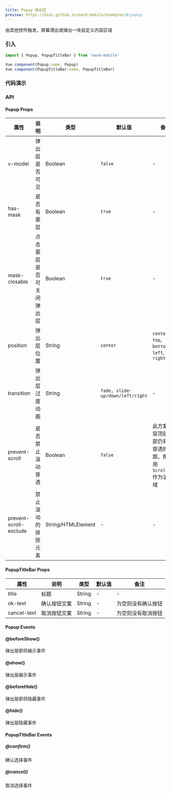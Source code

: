 ```yaml
---
title: Popup 弹出层
preview: https://didi.github.io/mand-mobile/examples/#/popup
---
```


由其他控件触发，屏幕滑出或弹出一块自定义内容区域

### 引入

```javascript
import { Popup, PopupTitleBar } from 'mand-mobile'

Vue.component(Popup.name, Popup)
Vue.component(PopupTitleBar.name, PopupTitleBar)
```

### 代码演示
<!-- DEMO -->

### API

#### Popup Props
|属性 | 说明 | 类型 | 默认值| 备注|
|----|-----|------|------|------|
|v-model|弹出层是否可见|Boolean|`false`|-|
|has-mask|是否有蒙层|Boolean|`true`|-|
|mask-closable|点击蒙层是否可关闭弹出层|Boolean|`true`|-|
|position|弹出层位置|String|`center`|`center`, `top`, `bottom`, `left`, `right`|
|transition|弹出层过度动画|String|`fade, slide-up/down/left/right`|-|
|prevent-scroll|是否禁止滚动穿透|Boolean|`false`|此方案在内容顶部和底部仍有滚动穿透的问题，推荐使用`ScrollView`作为滚动区域|
|prevent-scroll-exclude|禁止滚动的排除元素|String/HTMLElement|-|-|

#### PopupTitleBar Props
|属性 | 说明 | 类型 | 默认值 | 备注|
|----|-----|------|------|------|
|title|标题|String|-|-|
|ok-text|确认按钮文案|String|-|为空则没有确认按钮|
|cancel-text|取消按钮文案|String|-|为空则没有取消按钮|

#### Popup Events

#### @beforeShow()
弹出层即将展示事件

#### @show()
弹出层展示事件

#### @beforeHide()
弹出层即将隐藏事件

#### @hide()
弹出层隐藏事件

#### PopupTitleBar Events

##### @confirm()
确认选择事件

##### @cancel()
取消选择事件
